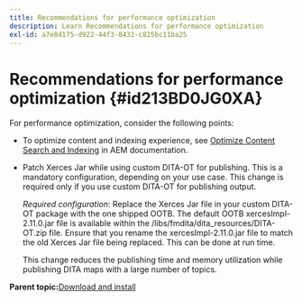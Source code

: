 ```yaml
---
title: Recommendations for performance optimization
description: Learn Recommendations for performance optimization
exl-id: a7e8d175-d922-44f3-8432-c825bc11ba25
---
```

# Recommendations for performance optimization {#id213BD0JG0XA}

For performance optimization, consider the following points:

-   To optimize content and indexing experience, see [Optimize Content Search and Indexing](https://experienceleague.adobe.com/docs/experience-manager-cloud-service/operations/indexing.html) in AEM documentation.

-   Patch Xerces Jar while using custom DITA-OT for publishing. This is a mandatory configuration, depending on your use case. This change is required only if you use custom DITA-OT for publishing output.

    *Required configuration*: Replace the Xerces Jar file in your custom DITA-OT package with the one shipped OOTB. The default OOTB xercesImpl-2.11.0.jar file is available within the /libs/fmdita/dita\_resources/DITA-OT.zip file. Ensure that you rename the xercesImpl-2.11.0.jar file to match the old Xerces Jar file being replaced. This can be done at run time.

    This change reduces the publishing time and memory utilization while publishing DITA maps with a large number of topics.


**Parent topic:**[Download and install](download-install.md)
